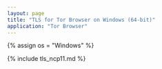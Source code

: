 ```yaml
---
layout: page
title: "TLS for Tor Browser on Windows (64-bit)"
application: "Tor Browser"
---
```


{% assign os = "Windows" %}

{% include tls_ncp11.md %}
